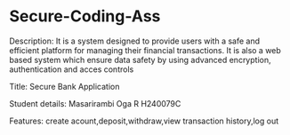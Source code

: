 # Secure-Coding-Ass
Description: It is a system designed to provide users with a safe and efficient platform for managing their financial transactions. It is also a web based system which ensure data safety by using advanced encryption, authentication and acces controls

Title: Secure Bank Application

Student details: Masarirambi Oga R H240079C

Features: create acount,deposit,withdraw,view transaction history,log out
